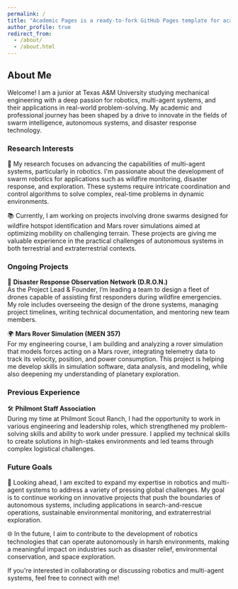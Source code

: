 ```yaml
---
permalink: /
title: "Academic Pages is a ready-to-fork GitHub Pages template for academic personal websites"
author_profile: true
redirect_from: 
  - /about/
  - /about.html
---
```


## About Me  
Welcome! I am a junior at Texas A&M University studying mechanical engineering with a deep passion for robotics, multi-agent systems, and their applications in real-world problem-solving. My academic and professional journey has been shaped by a drive to innovate in the fields of swarm intelligence, autonomous systems, and disaster response technology.  

### Research Interests  
🔬 My research focuses on advancing the capabilities of multi-agent systems, particularly in robotics. I'm passionate about the development of swarm robotics for applications such as wildfire monitoring, disaster response, and exploration. These systems require intricate coordination and control algorithms to solve complex, real-time problems in dynamic environments.  

📚 Currently, I am working on projects involving drone swarms designed for wildfire hotspot identification and Mars rover simulations aimed at optimizing mobility on challenging terrain. These projects are giving me valuable experience in the practical challenges of autonomous systems in both terrestrial and extraterrestrial contexts.

### Ongoing Projects  
🚁 **Disaster Response Observation Network (D.R.O.N.)**  
As the Project Lead & Founder, I’m leading a team to design a fleet of drones capable of assisting first responders during wildfire emergencies. My role includes overseeing the design of the drone systems, managing project timelines, writing technical documentation, and mentoring new team members.  

🌍 **Mars Rover Simulation (MEEN 357)**  
For my engineering course, I am building and analyzing a rover simulation that models forces acting on a Mars rover, integrating telemetry data to track its velocity, position, and power consumption. This project is helping me develop skills in simulation software, data analysis, and modeling, while also deepening my understanding of planetary exploration.  

### Previous Experience  
🛠️ **Philmont Staff Association**  
During my time at Philmont Scout Ranch, I had the opportunity to work in various engineering and leadership roles, which strengthened my problem-solving skills and ability to work under pressure. I applied my technical skills to create solutions in high-stakes environments and led teams through complex logistical challenges.  

### Future Goals  
🚀 Looking ahead, I am excited to expand my expertise in robotics and multi-agent systems to address a variety of pressing global challenges. My goal is to continue working on innovative projects that push the boundaries of autonomous systems, including applications in search-and-rescue operations, sustainable environmental monitoring, and extraterrestrial exploration.  

🌐 In the future, I aim to contribute to the development of robotics technologies that can operate autonomously in harsh environments, making a meaningful impact on industries such as disaster relief, environmental conservation, and space exploration.  

If you're interested in collaborating or discussing robotics and multi-agent systems, feel free to connect with me!



<!-- 

## About Me  
I’m a junior at Texas A&M University studying mechanical engineering with a focus on robotics and multi-agent systems. My work explores autonomous systems, swarm intelligence, and their real-world applications in disaster response and exploration.

### Research Interests  
🔬 My research focuses on multi-agent robotic systems, emphasizing coordination and control algorithms for applications like wildfire monitoring, search-and-rescue, and planetary exploration.  

📚 Currently, I’m developing drone swarms for wildfire hotspot detection and Mars rover simulations to optimize terrain navigation.

### Ongoing Projects  
🚁 **Disaster Response Observation Network (D.R.O.N.)**  
Project Lead & Founder, managing a drone fleet for first responder assistance, overseeing system design, timelines, and mentoring team members.  

🌍 **Mars Rover Simulation (MEEN 357)**  
Developing a rover simulation to analyze forces, mobility, and energy use during planetary exploration, integrating telemetry data for detailed analysis.

### Previous Experience  
🛠️ **Philmont Staff Association**  
Led engineering solutions in high-pressure environments, developing problem-solving skills and teamwork under challenging conditions.

### Future Goals  
🚀 I aim to advance autonomous systems for real-world impact, particularly in environmental monitoring, disaster relief, and space exploration.

🌐 My goal is to develop robotics technologies that autonomously operate in harsh environments, improving industries like rescue operations and space exploration.

Feel free to reach out to connect or discuss robotics and multi-agent systems!
 -->